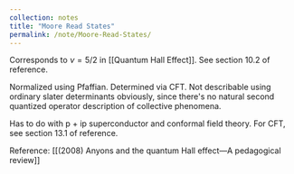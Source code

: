 ```yaml
---
collection: notes
title: "Moore Read States"
permalink: /note/Moore-Read-States/
---
```

Corresponds to $\nu = 5/2$ in [[Quantum Hall Effect]]. See section 10.2 of reference.

Normalized using Pfaffian. Determined via CFT. Not describable using ordinary slater determinants obviously, since there's no natural second quantized operator description of collective phenomena.

Has to do with p + ip superconductor and conformal field theory. For CFT, see section 13.1 of reference.

Reference: [[(2008) Anyons and the quantum Hall effect—A pedagogical review]]